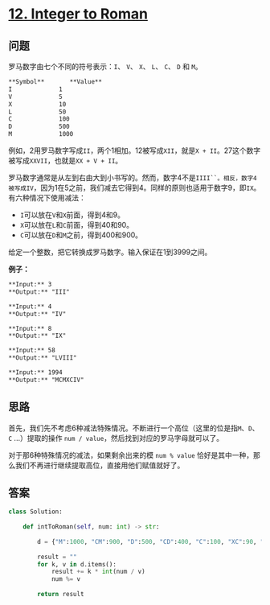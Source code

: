 # [12. Integer to Roman](https://leetcode.com/problems/integer-to-roman/)

## 问题

罗马数字由七个不同的符号表示：`I`、 `V`、 `X`、 `L`、 `C`、 `D` 和 `M`。

```markdown
**Symbol**       **Value**
I             1
V             5
X             10
L             50
C             100
D             500
M             1000
```

例如，2用罗马数字写成`II`，两个1相加。12被写成`XII`，就是`X + II`。27这个数字被写成`XXVII`，也就是`XX + V + II`。

罗马数字通常是从左到右由大到小书写的。然而，数字4不是`IIII``。相反，数字4被写成IV`，因为1在5之前，我们减去它得到4。同样的原则也适用于数字9，即`IX`。有六种情况下使用减法：

- `I`可以放在`V`和`X`前面，得到4和9。
- `X`可以放在`L`和`C`前面，得到40和90。
- `C`可以放在`D`和`M`之前，得到400和900。

给定一个整数，把它转换成罗马数字。输入保证在1到3999之间。

**例子：**

```markdown
**Input:** 3
**Output:** "III"

**Input:** 4
**Output:** "IV"

**Input:** 8
**Output:** "IX"

**Input:** 58
**Output:** "LVIII"

**Input:** 1994
**Output:** "MCMXCIV"
```

## 思路

首先，我们先不考虑6种减法特殊情况。不断进行一个高位（这里的位是指`M`、`D`、`C` ...）提取的操作 `num / value`，然后找到对应的罗马字母就可以了。

对于那6种特殊情况的减法，如果剩余出来的模 `num % value` 恰好是其中一种，那么我们不再进行继续提取高位，直接用他们赋值就好了。

## 答案

```python
class Solution:
    
    def intToRoman(self, num: int) -> str:
        
        d = {"M":1000, "CM":900, "D":500, "CD":400, "C":100, "XC":90, "L":50, "XL":40, "X":10, "IX":9, "V":5, "IV":4, "I":1}
        
        result = ""
        for k, v in d.items():
            result += k * int(num / v)
            num %= v
            
        return result
```

